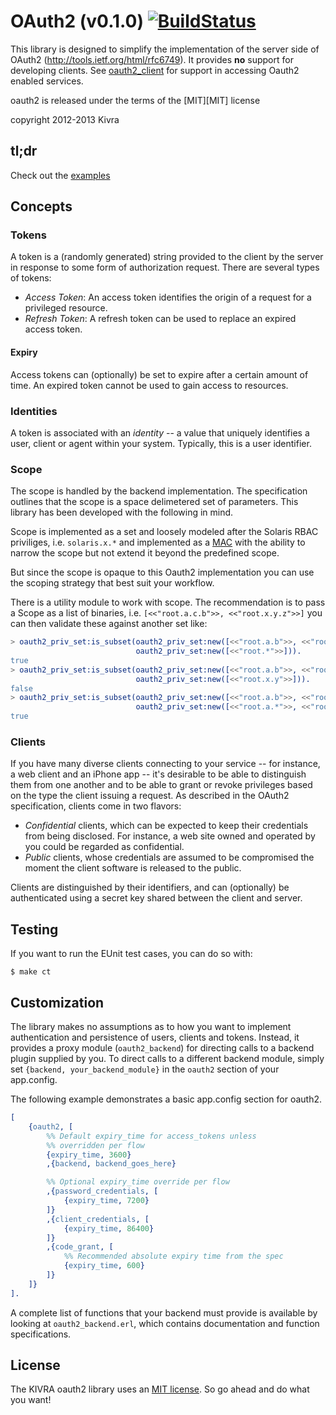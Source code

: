 # OAuth2 (v0.1.0)  [![BuildStatus](https://travis-ci.org/kivra/oauth2.png?branch=master)](https://travis-ci.org/kivra/oauth2)
This library is designed to simplify the implementation of the server side
of OAuth2 (http://tools.ietf.org/html/rfc6749). It provides
**no** support for developing clients. See
[oauth2_client](https://github.com/kivra/oauth2_client) for support in
accessing Oauth2 enabled services.

oauth2 is released under the terms of the [MIT][MIT] license

copyright 2012-2013 Kivra

## tl;dr
Check out the [examples](https://github.com/kivra/oauth2_example)

## Concepts

### Tokens
A token is a (randomly generated) string provided to the client by the server
in response to some form of authorization request.
There are several types of tokens:

* *Access Token*: An access token identifies the origin of a request for a
privileged resource.
* *Refresh Token*: A refresh token can be used to replace an expired access token.

#### Expiry
Access tokens can (optionally) be set to expire after a certain amount of time.
An expired token cannot be used to gain access to resources.

### Identities
A token is associated with an *identity* -- a value that uniquely identifies
a user, client or agent within your system. Typically, this is a user identifier.

### Scope
The scope is handled by the backend implementation. The specification outlines
that the scope is a space delimetered set of parameters. This library
has been developed with the following in mind.

Scope is implemented as a set and loosely modeled after the Solaris RBAC priviliges, i.e.
`solaris.x.*` and implemented as a [MAC](http://en.wikipedia.org/wiki/Mandatory_access_control)
with the ability to narrow the scope but not extend it beyond the predefined scope.

But since the scope is opaque to this Oauth2 implementation you can use the
scoping strategy that best suit your workflow.

There is a utility module to work with scope. The recommendation is to pass
a Scope as a list of binaries, i.e. `[<<"root.a.c.b">>, <<"root.x.y.z">>]`
you can then validate these against another set like:

``` erlang
> oauth2_priv_set:is_subset(oauth2_priv_set:new([<<"root.a.b">>, <<"root.x.y">>]),
                            oauth2_priv_set:new([<<"root.*">>])).
true
> oauth2_priv_set:is_subset(oauth2_priv_set:new([<<"root.a.b">>, <<"root.x.y">>]),
                            oauth2_priv_set:new([<<"root.x.y">>])).
false
> oauth2_priv_set:is_subset(oauth2_priv_set:new([<<"root.a.b">>, <<"root.x.y">>]),
                            oauth2_priv_set:new([<<"root.a.*">>, <<"root.x.y">>])).
true
```

### Clients
If you have many diverse clients connecting to your service -- for instance,
a web client and an iPhone app -- it's desirable to be able to distinguish
them from one another and to be able to grant or revoke privileges based
on the type the client issuing a request. As described in the OAuth2 specification,
clients come in two flavors:

* *Confidential* clients, which can be expected to keep their credentials
from being disclosed. For instance, a web site owned and operated by you
could be regarded as confidential.
* *Public* clients, whose credentials are assumed to be compromised the
moment the client software is released to the public.

Clients are distinguished by their identifiers, and can (optionally) be
authenticated using a secret key shared between the client and server.

## Testing
If you want to run the EUnit test cases, you can do so with:

    $ make ct

## Customization
The library makes no assumptions as to how you want to implement authentication and persistence of
users, clients and tokens. Instead, it provides a proxy module (`oauth2_backend`) for directing
calls to a backend plugin supplied by you. To direct calls to a different backend module,
simply set `{backend, your_backend_module}` in the `oauth2` section of your app.config.

The following example demonstrates a basic app.config section for oauth2.

``` erlang
[
    {oauth2, [
        %% Default expiry_time for access_tokens unless
        %% overridden per flow
        {expiry_time, 3600}
        ,{backend, backend_goes_here}

        %% Optional expiry_time override per flow
        ,{password_credentials, [
            {expiry_time, 7200}
        ]}
        ,{client_credentials, [
            {expiry_time, 86400}
        ]}
        ,{code_grant, [
            %% Recommended absolute expiry time from the spec
            {expiry_time, 600}
        ]}
    ]}
].
```

A complete list of functions that your backend must provide is available by looking
at `oauth2_backend.erl`, which contains documentation and function specifications.

## License
The KIVRA oauth2 library uses an [MIT license](http://en.wikipedia.org/wiki/MIT_License). So go ahead and do what
you want!


